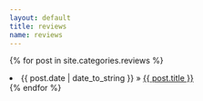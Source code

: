 ```yaml
---
layout: default
title: reviews
name: reviews
---
```


{% for post in site.categories.reviews %}
  <li><span>{{ post.date | date_to_string }}</span> &raquo; <a href="{{ post.url }}">{{ post.title }}</a></li>
{% endfor %}